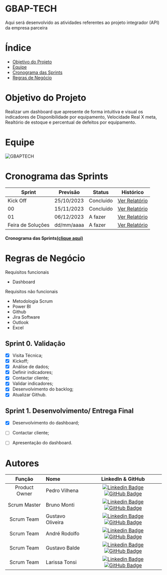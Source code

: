 # GBAP-TECH

Aqui será desenvolvido as atividades referentes ao projeto integrador (API) da empresa parceira

# Índice

* [Objetivo do Projeto](#Objetivo-do-Projeto)
* [Equipe](#Equipe)
* [Cronograma das Sprints](#Cronograma-das-Sprints)
* [Regras de Negócio](#Regras-de-Negócio)
  
  

# Objetivo do Projeto

Realizar um dashboard que apresente de forma intuitiva e visual os indicadores de Disponibilidade por equipamento, Velocidade Real X meta, Realtório de estoque e percentual de defeitos por equipamento.


# Equipe
![GBAPTECH](https://github.com/Bruno-Monti-Peres/GBAP-TECH/assets/142462448/f535dd00-7221-4f15-960c-00f6493db045)


# Cronograma das Sprints

Sprint | Previsão | Status| Histórico|
|------|--------|------|--------|
|Kick Off | 25/10/2023 | Concluído| [Ver Relatório](https://fatecsjc-prd.azurewebsites.net/downloads/estagio/modelo_relatorio_estagio_gpi.docx) | 
|00 | 15/11/2023 | Concluído| [Ver Relatório](https://fatecsjc-prd.azurewebsites.net/downloads/estagio/modelo_relatorio_estagio_gpi.docx) | 
|01|  06/12/2023| A fazer |[Ver Relatório](https://fatecsjc-prd.azurewebsites.net/downloads/estagio/modelo_relatorio_estagio_gpi.docx) | 
|Feira de Soluções|dd/mm/aaaa |A fazer |[Ver Relatório](https://fatecsjc-prd.azurewebsites.net/downloads/estagio/modelo_relatorio_estagio_gpi.docx) | 


#### Cronograma das Sprints[(clique aqui)](https://gbaptech.atlassian.net/jira/software/projects/SCRUM/boards/1)


# Regras de Negócio


Requisitos funcionais 
- Dashboard  


Requisitos não funcionais

- Metodologia Scrum
- Power BI
- Github
- Jira Software
- Outlook
- Excel
  

## Sprint 0. Validação
- [X] Visita Técnica;
- [X] Kickoff;
- [X] Análise de dados;
- [X] Definir indicadores;
- [X] Contactar cliente;
- [X] Validar indicadores;
- [X] Desenvolvimento do backlog;
- [X] Atualizar Github.

## Sprint 1. Desenvolvimento/ Entrega Final
- [X] Desenvolvimento do dashboard;
- [ ] Contactar cliente;
- [ ] Apresentação do dashboard.



# Autores
|    Função     | Nome                                  |                                                                                                                                                      LinkedIn & GitHub                                                                                                                                                      |
| :-----------: | :------------------------------------ | :-------------------------------------------------------------------------------------------------------------------------------------------------------------------------------------------------------------------------------------------------------------------------------------------------------------------------: |
| Product Owner   |   Pedro Vilhena        |     [![Linkedin Badge](https://img.shields.io/badge/Linkedin-blue?style=flat-square&logo=Linkedin&logoColor=white)](https://www.linkedin.com/in/pedrovilhena/) [![GitHub Badge](https://img.shields.io/badge/GitHub-111217?style=flat-square&logo=github&logoColor=white)](https://github.com/PedroVilhena)              |
| Scrum Master  | Bruno Monti |       [![Linkedin Badge](https://img.shields.io/badge/Linkedin-blue?style=flat-square&logo=Linkedin&logoColor=white)](https://www.linkedin.com/in/bruno-monti-peres/) [![GitHub Badge](https://img.shields.io/badge/GitHub-111217?style=flat-square&logo=github&logoColor=white)](https://github.com/Bruno-Monti-Peres)     |
| Scrum Team    | Gustavo Oliveira             |         [![Linkedin Badge](https://img.shields.io/badge/Linkedin-blue?style=flat-square&logo=Linkedin&logoColor=white)](https://www.linkedin.com/in/gustavo-oliveira-16390521a/) [![GitHub Badge](https://img.shields.io/badge/GitHub-111217?style=flat-square&logo=github&logoColor=white)](https://github.com/Gustlive)        |
|  Scrum Team  | André Rodolfo                |         [![Linkedin Badge](https://img.shields.io/badge/Linkedin-blue?style=flat-square&logo=Linkedin&logoColor=white)](https://www.linkedin.com/in/andr%C3%A9-rodolfo-oliveira-17234a73/) [![GitHub Badge](https://img.shields.io/badge/GitHub-111217?style=flat-square&logo=github&logoColor=white)](https://github.com/Andrerodolfo)        |
|  Scrum Team  | Gustavo Balde                |         [![Linkedin Badge](https://img.shields.io/badge/Linkedin-blue?style=flat-square&logo=Linkedin&logoColor=white)](https://www.linkedin.com/in/gustavo-balde-miranda/) [![GitHub Badge](https://img.shields.io/badge/GitHub-111217?style=flat-square&logo=github&logoColor=white)](https://github.com/GustavoBaldeMiranda)
|  Scrum Team  | Larissa Tonsi                |         [![Linkedin Badge](https://img.shields.io/badge/Linkedin-blue?style=flat-square&logo=Linkedin&logoColor=white)](https://www.linkedin.com/in/larissa-tonsi-6922a7172/) [![GitHub Badge](https://img.shields.io/badge/GitHub-111217?style=flat-square&logo=github&logoColor=white)](https://github.com/Latonsi)        |



